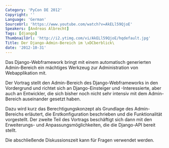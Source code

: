 ```yaml
---
Category: 'PyCon DE 2012'
Copyright: ''
Language: 'German'
SourceUrl: 'https://www.youtube.com/watch?v=AkELl59QjoE'
Speakers: [Andreas Albrecht]
Tags: [django]
ThumbnailUrl: 'http://i2.ytimg.com/vi/AkELl59QjoE/hqdefault.jpg'
Title: Der Django-Admin-Bereich im \xDCberblick\
date: '2012-10-31'
---
```

Das Django-Webframework bringt mit einem automatisch generierten Admin-Bereich
ein mächtiges Werkzeug zur Administration von Webapplikation mit.

Der Vortrag stellt den Admin-Bereich des Django-Webframeworks in den
Vordergrund und richtet sich an Django-Einsteiger und -Interessierte, aber
auch an Entwickler, die sich bisher noch nicht sehr intensiv mit dem Admin-
Bereich auseinander gesetzt haben.

Dazu wird kurz das Berechtigungskonzept als Grundlage des Admin-Bereichs
erläutert, die Erstkonfiguration beschrieben und die Funktionalität
vorgestellt. Der zweite Teil des Vortrags beschäftigt sich dann mit den
Erweiterungs- und Anpassungsmöglichkeiten, die die Django-API bereit stellt.

Die abschließende Diskussionszeit kann für Fragen verwendet werden.
